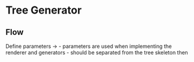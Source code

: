 # Tree Generator

## Flow
Define parameters ->
    - parameters are used when implementing the renderer and generators
        - should be separated from the tree skeleton then

